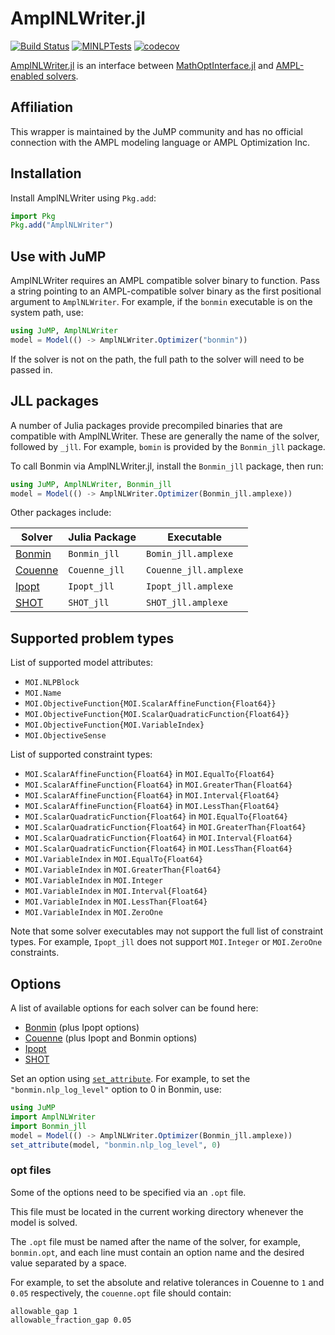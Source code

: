 # AmplNLWriter.jl

[![Build Status](https://github.com/jump-dev/AmplNLWriter.jl/workflows/CI/badge.svg?branch=master)](https://github.com/jump-dev/AmplNLWriter.jl/actions?query=workflow%3ACI)
[![MINLPTests](https://github.com/jump-dev/AmplNLWriter.jl/workflows/MINLPTests/badge.svg?branch=master)](https://github.com/jump-dev/AmplNLWriter.jl/actions?query=workflow%3AMINLPTests)
[![codecov](https://codecov.io/gh/jump-dev/AmplNLWriter.jl/branch/master/graph/badge.svg)](https://codecov.io/gh/jump-dev/AmplNLWriter.jl)

[AmplNLWriter.jl](https://github.com/jump-dev/AmplNLWriter.jl) is an interface
between [MathOptInterface.jl](https://github.com/jump-dev/MathOptInterface.jl)
and [AMPL-enabled solvers](http://ampl.com/products/solvers/all-solvers-for-ampl/).

## Affiliation

This wrapper is maintained by the JuMP community and has no official connection
with the AMPL modeling language or AMPL Optimization Inc.

## Installation

Install AmplNLWriter using `Pkg.add`:

```julia
import Pkg
Pkg.add("AmplNLWriter")
```

## Use with JuMP

AmplNLWriter requires an AMPL compatible solver binary to function. Pass a
string pointing to an AMPL-compatible solver binary as the first positional
argument to `AmplNLWriter`. For example, if the `bonmin` executable is on the
system path, use:
```julia
using JuMP, AmplNLWriter
model = Model(() -> AmplNLWriter.Optimizer("bonmin"))
```
If the solver is not on the path, the full path to the solver will need to be
passed in.

## JLL packages

A number of Julia packages provide precompiled binaries that are compatible with
AmplNLWriter. These are generally the name of the solver, followed by `_jll`.
For example, `bomin` is provided by the `Bonmin_jll` package.

To call Bonmin via AmplNLWriter.jl, install the `Bonmin_jll` package, then run:
```julia
using JuMP, AmplNLWriter, Bonmin_jll
model = Model(() -> AmplNLWriter.Optimizer(Bonmin_jll.amplexe))
```

Other packages include:

| Solver | Julia Package | Executable |
| ------ | ------------- | ---------- |
| [Bonmin](https://github.com/coin-or/Bonmin) | `Bonmin_jll` | `Bomin_jll.amplexe` |
| [Couenne](https://github.com/coin-or/Couenne) | `Couenne_jll` | `Couenne_jll.amplexe` |
| [Ipopt](https://github.com/coin-or/Ipopt) | `Ipopt_jll` | `Ipopt_jll.amplexe` |
| [SHOT](https://github.com/coin-or/SHOT) | `SHOT_jll` | `SHOT_jll.amplexe` |

## Supported problem types

List of supported model attributes:

 * `MOI.NLPBlock`
 * `MOI.Name`
 * `MOI.ObjectiveFunction{MOI.ScalarAffineFunction{Float64}}`
 * `MOI.ObjectiveFunction{MOI.ScalarQuadraticFunction{Float64}}`
 * `MOI.ObjectiveFunction{MOI.VariableIndex}`
 * `MOI.ObjectiveSense`

List of supported constraint types:

 * `MOI.ScalarAffineFunction{Float64}` in `MOI.EqualTo{Float64}`
 * `MOI.ScalarAffineFunction{Float64}` in `MOI.GreaterThan{Float64}`
 * `MOI.ScalarAffineFunction{Float64}` in `MOI.Interval{Float64}`
 * `MOI.ScalarAffineFunction{Float64}` in `MOI.LessThan{Float64}`
 * `MOI.ScalarQuadraticFunction{Float64}` in `MOI.EqualTo{Float64}`
 * `MOI.ScalarQuadraticFunction{Float64}` in `MOI.GreaterThan{Float64}`
 * `MOI.ScalarQuadraticFunction{Float64}` in `MOI.Interval{Float64}`
 * `MOI.ScalarQuadraticFunction{Float64}` in `MOI.LessThan{Float64}`
 * `MOI.VariableIndex` in `MOI.EqualTo{Float64}`
 * `MOI.VariableIndex` in `MOI.GreaterThan{Float64}`
 * `MOI.VariableIndex` in `MOI.Integer`
 * `MOI.VariableIndex` in `MOI.Interval{Float64}`
 * `MOI.VariableIndex` in `MOI.LessThan{Float64}`
 * `MOI.VariableIndex` in `MOI.ZeroOne`

Note that some solver executables may not support the full list of constraint
types. For example, `Ipopt_jll` does not support `MOI.Integer` or `MOI.ZeroOne`
constraints.

## Options

A list of available options for each solver can be found here:

- [Bonmin](https://github.com/coin-or/Bonmin/blob/master/test/bonmin.opt) (plus Ipopt options)
- [Couenne](https://github.com/coin-or/Couenne/blob/master/src/couenne.opt) (plus Ipopt and Bonmin options)
- [Ipopt](https://coin-or.github.io/Ipopt/OPTIONS.html)
- [SHOT](https://shotsolver.dev/shot/using-shot/solver-options)

Set an option using [`set_attribute`](@ref). For example, to set the
`"bonmin.nlp_log_level"` option to 0 in Bonmin, use:
```julia
using JuMP
import AmplNLWriter
import Bonmin_jll
model = Model(() -> AmplNLWriter.Optimizer(Bonmin_jll.amplexe))
set_attribute(model, "bonmin.nlp_log_level", 0)
```

### opt files

Some of the options need to be specified via an `.opt` file.

This file must be located in the current working directory whenever the model is
solved.

The `.opt` file must be named after the name of the solver, for example,
`bonmin.opt`, and each line must contain an option name and the desired value
separated by a space.

For example, to set the absolute and relative tolerances in Couenne to `1`
and `0.05` respectively, the `couenne.opt` file should contain:
```raw
allowable_gap 1
allowable_fraction_gap 0.05
```
